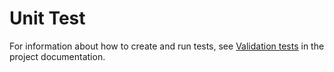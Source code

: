 # Unit Test

For information about how to create and run tests, see [Validation tests](https://terraform-ibm-modules.github.io/documentation/#/tests) in the project documentation.
